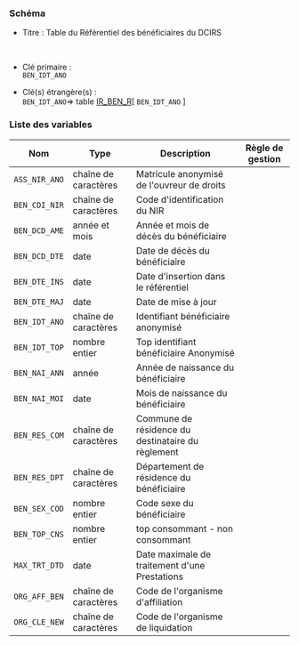 ### Schéma


- Titre : Table du Référentiel des bénéficiaires du DCIRS
<br />


- Clé primaire : <br />`BEN_IDT_ANO`<br />


- Clé(s) étrangère(s) : <br />
`BEN_IDT_ANO`=> table [IR_BEN_R](/tables/IR_BEN_R)[ `BEN_IDT_ANO` ]<br />

 
### Liste des variables

Nom | Type | Description | Règle de gestion
-|-|-|-
`ASS_NIR_ANO`| chaîne de caractères |Matricule anonymisé de l'ouvreur de droits||
`BEN_CDI_NIR`| chaîne de caractères |Code d'identification du NIR||
`BEN_DCD_AME`| année et mois |Année et mois de décès du bénéficiaire||
`BEN_DCD_DTE`| date |Date de décès du bénéficiaire||
`BEN_DTE_INS`| date |Date d'insertion dans le référentiel||
`BEN_DTE_MAJ`| date |Date de mise à jour||
`BEN_IDT_ANO`| chaîne de caractères |Identifiant bénéficiaire anonymisé||
`BEN_IDT_TOP`| nombre entier |Top identifiant bénéficiaire Anonymisé||
`BEN_NAI_ANN`| année |Année de naissance du bénéficiaire||
`BEN_NAI_MOI`| date |Mois de naissance du bénéficiaire||
`BEN_RES_COM`| chaîne de caractères |Commune de résidence du destinataire du règlement||
`BEN_RES_DPT`| chaîne de caractères |Département de résidence du bénéficiaire||
`BEN_SEX_COD`| nombre entier |Code sexe du bénéficiaire||
`BEN_TOP_CNS`| nombre entier |top consommant - non consommant||
`MAX_TRT_DTD`| date |Date maximale de traitement d'une Prestations||
`ORG_AFF_BEN`| chaîne de caractères |Code de l'organisme d'affiliation||
`ORG_CLE_NEW`| chaîne de caractères |Code de l'organisme de liquidation||